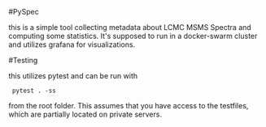 #PySpec

this is a simple tool collecting metadata about LCMC MSMS Spectra and computing some statistics. It's supposed
to run in a docker-swarm cluster and utilizes grafana for visualizations.

#Testing

this utilizes pytest and can be run with

```.env
 pytest . -ss
```

from the root folder. This assumes that you have access to the testfiles, which are partially located on private servers.
